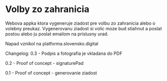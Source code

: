 Volby zo zahranicia
============================
Webova appka ktora vygeneruje ziadost pre volbu zo zahranicia alebo o volebny preukaz.
Vygenerovanu ziadost si volic moze bud stiahnut a poslat postou alebo ju poslat emailom na prislusny urad.

Napad vznikol na platforma.slovensko.digital

Changelog:
0.3 - Podpis a fotografia je vkladana do PDF

0.2 - Proof of concept - signaturePad

0.1 - Proof of concept - generovanie ziadost